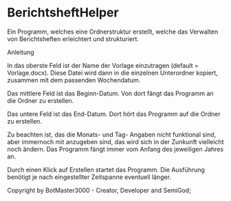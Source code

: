 # BerichtsheftHelper

Ein Programm, welches eine Ordnerstruktur erstellt, welche
das Verwalten von Berichtsheften erleichtert und strukturiert.

Anleitung

In das oberste Feld ist der Name der Vorlage einzutragen
(default = Vorlage.docx). Diese Datei wird dann in die einzelnen
Unterordner kopiert, zusammen mit dem passenden Wochendatum.

Das mittlere Feld ist das Beginn-Datum. Von dort fängt das Programm
an die Ordner zu erstellen.

Das untere Feld ist das End-Datum. Dort hört das Programm auf die Ordner
zu erstellen.

Zu beachten ist, das die Monats- und Tag- Angaben nicht funktional sind,
aber immernoch mit anzugeben sind, das wird sich in der Zunkunft vielleicht
noch ändern. Das Programm fängt immer vom Anfang des jeweiligen Jahres an.

Durch einen Klick auf Erstellen startet das Programm. Die Ausführung benötigt
je nach eingestellter Zeitspanne eventuell länger.




Copyright by BotMaster3000 - Creator, Developer and SemiGod;
